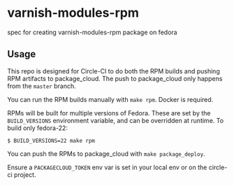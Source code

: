 varnish-modules-rpm
===================================

spec for creating varnish-modules-rpm package on fedora


Usage
-----

This repo is designed for Circle-CI to do both the RPM builds and pushing
RPM artifacts to package_cloud. The push to package_cloud only happens from the `master` branch.

You can run the RPM builds manually with `make rpm`. Docker is required.

RPMs will be built for multiple versions of Fedora. These are set by the `BUILD_VERSIONS`
environment variable, and can be overridden at runtime. To build only fedora-22:

    $ BUILD_VERSIONS=22 make rpm

You can push the RPMs to package_cloud with `make package_deploy`.

Ensure a `PACKAGECLOUD_TOKEN` env var is set in your local env or on the circle-ci project.